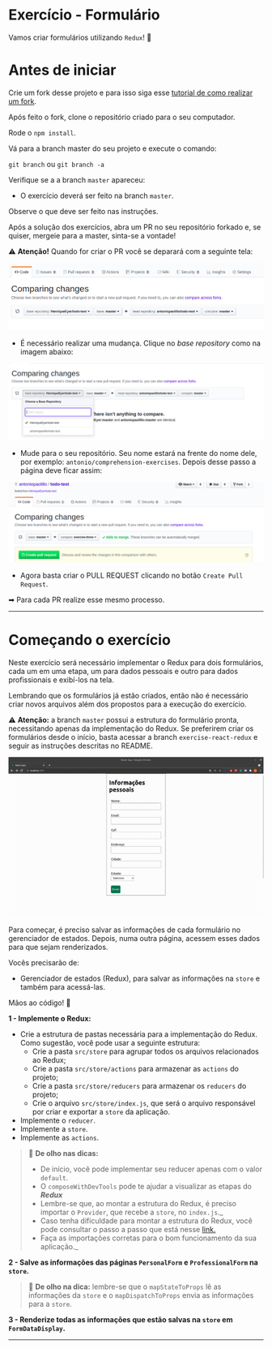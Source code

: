 # Exercício - Formulário

Vamos criar formulários utilizando `Redux`! 🚀

# Antes de iniciar

Crie um fork desse projeto e para isso siga esse [tutorial de como realizar um fork](https://guides.github.com/activities/forking/).

Após feito o fork, clone o repositório criado para o seu computador.

Rode o `npm install`.

Vá para a branch master do seu projeto e execute o comando:

`git branch` ou `git branch -a`

Verifique se a a branch `master` apareceu:

* O exercício deverá ser feito na branch `master`.

Observe o que deve ser feito nas instruções.

Após a solução dos exercícios, abra um PR no seu repositório forkado e, se quiser, mergeie para a master, sinta-se a vontade!

⚠ **Atenção!** Quando for criar o PR você se deparará com a seguinte tela:

![PR do exercício](images/examplepr.png)

- É necessário realizar uma mudança. Clique no *base repository* como na imagem abaixo:

![Mudando a base do repositório](images/change-base.png)

- Mude para o seu repositório. Seu nome estará na frente do nome dele, por exemplo: `antonio/comprehension-exercises`. Depois desse passo a página deve ficar assim:

![Após mudança](images/after-change.png)

- Agora basta criar o PULL REQUEST clicando no botão `Create Pull Request`.

➡ Para cada PR realize esse mesmo processo.


---

# Começando o exercício

Neste exercício será necessário implementar o Redux para dois formulários, cada um em uma etapa, um para dados pessoais e outro para dados profissionais e exibí-los na tela.

Lembrando que os formulários já estão criados, então não é necessário criar novos arquivos além dos propostos para a execução do exercício.

⚠ **Atenção:** a branch `master` possui a estrutura do formulário pronta, necessitando apenas da implementação do Redux. Se preferirem criar os formulários desde o início, basta acessar a branch `exercise-react-redux` e seguir as instruções descritas no README.

![forms-redux](form-redux.gif)

Para começar, é preciso salvar as informações de cada formulário no gerenciador de estados. Depois, numa outra página, acessem esses dados para que sejam renderizados.

Vocês precisarão de:

* Gerenciador de estados (Redux), para salvar as informações na `store` e também para acessá-las.

Mãos ao código! 💪

**1 - Implemente o Redux:**
- Crie a estrutura de pastas necessária para a implementação do Redux.
Como sugestão, você pode usar  a seguinte estrutura:
    - Crie a pasta `src/store` para agrupar todos os arquivos relacionados ao Redux;
    - Crie a pasta `src/store/actions` para armazenar as `actions` do projeto;
    - Crie a pasta `src/store/reducers` para armazenar os `reducers` do projeto;
    - Crie o arquivo `src/store/index.js`, que será o arquivo responsável por criar e exportar a `store` da aplicação.
- Implemente o `reducer`.
- Implemente a `store`.
- Implemente as `actions`.

> 👀 **De olho nas dicas:** 
> - De início, você pode implementar seu reducer apenas com o valor `default`.
> - O `composeWithDevTools` pode te ajudar a visualizar as etapas do ***Redux***
> - Lembre-se que, ao montar a estrutura do Redux, é preciso importar o `Provider`, que recebe a `store`, no `index.js`._
> - Caso tenha dificuldade para montar a estrutura do Redux, você pode consultar o passo a passo que está nesse [link.](https://app.betrybe.com/course/front-end/gerenciamento-de-estado-com-redux/usando-o-redux-no-react/a2dac445-434c-4690-83da-7ebef1aad2cd/conteudos/cfc29dbb-9243-4450-baa6-6da6ac0d0674/fluxo-de-dados-no-redux/4341ae67-1e44-4a06-84dc-0f1f87a56f0f?use_case=side_bar)
> - Faça as importações corretas para o bom funcionamento da sua aplicação._

**2 - Salve as informações das páginas `PersonalForm` e `ProfessionalForm` na `store`.**

> 👀 **De olho na dica:**  lembre-se que o `mapStateToProps` lê as informações da `store` e o `mapDispatchToProps` envia as informações para a `store`.

**3 - Renderize todas as informações que estão salvas na `store` em `FormDataDisplay`.**

---
